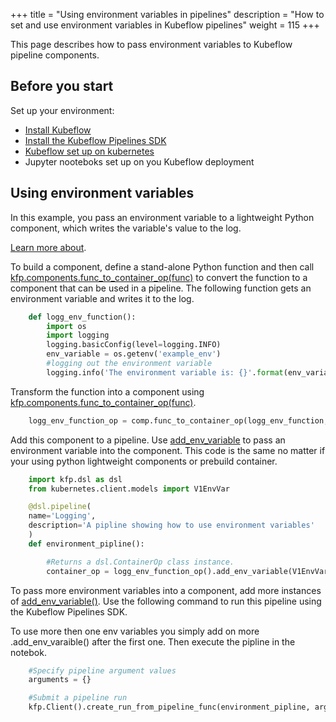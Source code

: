 +++
title = "Using environment variables in pipelines"
description = "How to set and use environment variables in Kubeflow pipelines"
weight = 115
+++

This page describes how to pass environment variables to Kubeflow pipeline 
components.

## Before you start

Set up your environment: 

- [Install Kubeflow](https://www.kubeflow.org/docs/started/getting-started/)
- [Install the Kubeflow Pipelines SDK](https://www.kubeflow.org/docs/pipelines/sdk/install-sdk/)
- [Kubeflow set up on kubernetes](https://www.Kubeflow.org/docs/gke/deploy/deploy-cli/)
- Jupyter nooteboks set up on you Kubeflow deployment


## Using environment variables 

In this example, you pass an environment variable to a lightweight Python 
component, which writes the variable's value to the log.

[Learn more about](https://www.Kubeflow.org/docs/pipelines/sdk/lightweight-python-components/).

To build a component, define a stand-alone Python function and then call 
[kfp.components.func_to_container_op(func)](https://kubeflow-pipelines.readthedocs.io/en/latest/source/kfp.components.html#kfp.components.func_to_container_op) to convert the function to a 
component that can be used in a pipeline. The following function gets an 
environment variable and writes it to the log.

```python
    def logg_env_function():
        import os
        import logging
        logging.basicConfig(level=logging.INFO)
        env_variable = os.getenv('example_env')
        #logging out the environment variable
        logging.info('The environment variable is: {}'.format(env_variable))
```

Transform the function into a component using 
[kfp.components.func_to_container_op(func)](https://kubeflow-pipelines.readthedocs.io/en/latest/source/kfp.components.html#kfp.components.func_to_container_op).  
```python
    logg_env_function_op = comp.func_to_container_op(logg_env_function, base_image='tensorflow/tensorflow:1.11.0-py3')
```

Add this component to a pipeline. Use [add_env_variable](https://kubeflow-pipelines.readthedocs.io/en/latest/source/kfp.dsl.html#kfp.dsl.ContainerOp.container) to pass an 
environment variable into the component. This code is the same no matter if your
using python lightweight components or prebuild container. 


```python
    import kfp.dsl as dsl
    from kubernetes.client.models import V1EnvVar

    @dsl.pipeline(
    name='Logging',
    description='A pipline showing how to use environment variables'
    )
    def environment_pipline():

        #Returns a dsl.ContainerOp class instance. 
        container_op = logg_env_function_op().add_env_variable(V1EnvVar(name='example_env', value='env_variable')) 
```

To pass more environment variables into a component, add more instances of 
[add_env_variable()](). Use the following command to run this pipeline using the 
Kubeflow Pipelines SDK.


To use more then one env variables you simply add on more .add_env_varaible()
after the first one. Then execute the pipline in the notebok. 

```python
    #Specify pipeline argument values
    arguments = {}

    #Submit a pipeline run
    kfp.Client().create_run_from_pipeline_func(environment_pipline, arguments=arguments)
```